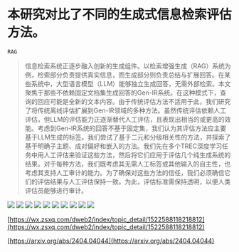 # 本研究对比了不同的生成式信息检索评估方法。
`RAG`
> 信息检索系统正逐步融入创新的生成组件。以检索增强生成（RAG）系统为例，检索部分负责提供真实信息，而生成部分则负责总结与扩展回答。在某些系统中，大型语言模型（LLM）能够独立生成回答，无需外部检索。本文聚焦于那些不依赖固定文档集生成回答的Gen-IR系统。在这种模式下，查询的回应可能是全新的文本内容。由于传统评估方法不适用于此，我们研究了将传统离线评估扩展到Gen-IR领域的多种方法。虽然传统评估依赖人工评估，但LLM的评估能力正逐渐替代人工评估，且表现出相当的或更高的效能。考虑到Gen-IR系统的回答不基于固定集，我们认为其评估方法应主要基于LLM生成的标签。我们尝试了基于二元和分级相关性的方法，并探索了基于明确子主题、成对偏好和嵌入的方法。我们先在多个TREC深度学习任务中用人工评估来验证这些方法，然后将它们应用于评估几个纯生成系统的结果。对于每种方法，我们既考虑其无需人工标签或其他输入的自主性，也考虑其支持人工审计的能力。为了确保对这些方法的信任，我们必须确信它们的评估结果与人工评估保持一致。为此，评估标准需保持透明，以便人类评估员能够进行审计。

![](https://raw.githubusercontent.com/HuggingAGI/HuggingArxiv/main/paper_images/2404.04044/x1.png)
![](https://raw.githubusercontent.com/HuggingAGI/HuggingArxiv/main/paper_images/2404.04044/x2.png)
![](https://raw.githubusercontent.com/HuggingAGI/HuggingArxiv/main/paper_images/2404.04044/x3.png)
![](https://raw.githubusercontent.com/HuggingAGI/HuggingArxiv/main/paper_images/2404.04044/x4.png)
![](https://raw.githubusercontent.com/HuggingAGI/HuggingArxiv/main/paper_images/2404.04044/x5.png)
![](https://raw.githubusercontent.com/HuggingAGI/HuggingArxiv/main/paper_images/2404.04044/x6.png)
![](https://raw.githubusercontent.com/HuggingAGI/HuggingArxiv/main/paper_images/2404.04044/x7.png)
![](https://raw.githubusercontent.com/HuggingAGI/HuggingArxiv/main/paper_images/2404.04044/x8.png)
![](https://raw.githubusercontent.com/HuggingAGI/HuggingArxiv/main/paper_images/2404.04044/x9.png)
![](https://raw.githubusercontent.com/HuggingAGI/HuggingArxiv/main/paper_images/2404.04044/x10.png)

[https://wx.zsxq.com/dweb2/index/topic_detail/1522588118218812](https://wx.zsxq.com/dweb2/index/topic_detail/1522588118218812)

[https://arxiv.org/abs/2404.04044](https://arxiv.org/abs/2404.04044)